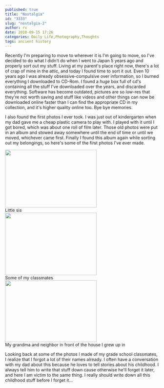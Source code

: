 ```yaml
---
published: true
title: "Nostalgia"
id: "3333"
slug: "nostalgia-2"
author: rv
date: 2010-09-15 17:26
categories: Daily Life,Photography,Thoughts
tags: ancient history
---
```

Recently I'm preparing to move to wherever it is I'm going to move, so I've decided to do what I didn't do when I went to Japan 5 years ago and properly sort out my stuff. Living at my parent's place right now, there's a lot of crap of mine in the attic, and today I found time to sort it out. Even 10 years ago I was already obsessive-compulsive over information, so I burned everything I downloaded to CD-Rom. I found a _huge_ box full of cd's containing all the stuff I've downloaded over the years, and discarded everything. Software has become outdated, pictures are so low-res that they're not worth saving and stuff like videos and other things can now be downloaded online faster than I can find the appropriate CD in my collection, and it's higher quality online too. Bye bye memories.

I also found the first photos I ever took. I was just out of kindergarten when my dad gave me a cheap plastic camera to play with. I played with it until I got bored, which was about one roll of film later. Those old photos were put in an album and stowed away somewhere until the end of time or until we moved, whichever came first. Finally I found this album again while sorting out my belongings, so here's some of the first photos I've ever made.

<div class="caption">
<a href="https://s3.amazonaws.com/cfwblog/uploads/2010/09/little-shanna.jpg"><img class="size-medium wp-image-3334" title="Little Shanna" src="https://s3.amazonaws.com/cfwblog/uploads/2010/09/little-shanna.jpg?w=300" alt="" width="300" height="189" /></a>
<div class="caption-text">Little sis</div>
</div>

<div class="caption">
<a href="https://s3.amazonaws.com/cfwblog/uploads/2010/09/schoolgirls.jpg"><img class="size-medium wp-image-3335" title="Schoolgirls" src="https://s3.amazonaws.com/cfwblog/uploads/2010/09/schoolgirls.jpg?w=300" alt="" width="300" height="204" /></a>
<div class="caption-text">Some of my classmates</div>
</div>

<div class="caption">
<a href="https://s3.amazonaws.com/cfwblog/uploads/2010/09/street-scene.jpg"><img class="size-medium wp-image-3336" title="Street scene" src="https://s3.amazonaws.com/cfwblog/uploads/2010/09/street-scene.jpg?w=300" alt="" width="300" height="202" /></a>
<div class="caption-text">My grandma and neighbor in front of the house I grew up in</div>
</div>

Looking back at some of the photos I made of my grade school classmates, I realize that I forgot a lot of their names already. I often have a conversation with my dad about this because he loves to tell stories about his childhood. I always tell him to write that stuff down cause otherwise he'll forget it later, and here I am victim to the same thing. I really should write down all this childhood stuff before I forget it...